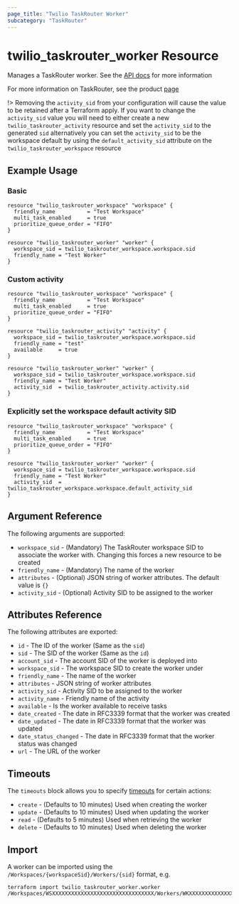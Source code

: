 ```yaml
---
page_title: "Twilio TaskRouter Worker"
subcategory: "TaskRouter"
---
```


# twilio_taskrouter_worker Resource

Manages a TaskRouter worker. See the [API docs](https://www.twilio.com/docs/taskrouter/api/worker) for more information

For more information on TaskRouter, see the product [page](https://www.twilio.com/taskrouter)

!> Removing the `activity_sid` from your configuration will cause the value to be retained after a Terraform apply. If you want to change the `activity_sid` value you will need to either create a new `twilio_taskrouter_activity` resource and set the `activity_sid` to the generated `sid` alternatively you can set the `activity_sid` to be the workspace default by using the `default_activity_sid` attribute on the `twilio_taskrouter_workspace` resource

## Example Usage

### Basic

```hcl
resource "twilio_taskrouter_workspace" "workspace" {
  friendly_name          = "Test Workspace"
  multi_task_enabled     = true
  prioritize_queue_order = "FIFO"
}

resource "twilio_taskrouter_worker" "worker" {
  workspace_sid = twilio_taskrouter_workspace.workspace.sid
  friendly_name = "Test Worker"
}
```

### Custom activity

```hcl
resource "twilio_taskrouter_workspace" "workspace" {
  friendly_name          = "Test Workspace"
  multi_task_enabled     = true
  prioritize_queue_order = "FIFO"
}

resource "twilio_taskrouter_activity" "activity" {
  workspace_sid = twilio_taskrouter_workspace.workspace.sid
  friendly_name = "test"
  available     = true
}

resource "twilio_taskrouter_worker" "worker" {
  workspace_sid = twilio_taskrouter_workspace.workspace.sid
  friendly_name = "Test Worker"
  activity_sid  = twilio_taskrouter_activity.activity.sid
}
```

### Explicitly set the workspace default activity SID

```hcl
resource "twilio_taskrouter_workspace" "workspace" {
  friendly_name          = "Test Workspace"
  multi_task_enabled     = true
  prioritize_queue_order = "FIFO"
}

resource "twilio_taskrouter_worker" "worker" {
  workspace_sid = twilio_taskrouter_workspace.workspace.sid
  friendly_name = "Test Worker"
  activity_sid  = twilio_taskrouter_workspace.workspace.default_activity_sid
}
```

## Argument Reference

The following arguments are supported:

- `workspace_sid` - (Mandatory) The TaskRouter workspace SID to associate the worker with. Changing this forces a new resource to be created
- `friendly_name` - (Mandatory) The name of the worker
- `attributes` - (Optional) JSON string of worker attributes. The default value is `{}`
- `activity_sid` - (Optional) Activity SID to be assigned to the worker

## Attributes Reference

The following attributes are exported:

- `id` - The ID of the worker (Same as the `sid`)
- `sid` - The SID of the worker (Same as the `id`)
- `account_sid` - The account SID of the worker is deployed into
- `workspace_sid` - The workspace SID to create the worker under
- `friendly_name` - The name of the worker
- `attributes` - JSON string of worker attributes
- `activity_sid` - Activity SID to be assigned to the worker
- `activity_name` - Friendly name of the activity
- `available` - Is the worker available to receive tasks
- `date_created` - The date in RFC3339 format that the worker was created
- `date_updated` - The date in RFC3339 format that the worker was updated
- `date_status_changed` - The date in RFC3339 format that the worker status was changed
- `url` - The URL of the worker

## Timeouts

The `timeouts` block allows you to specify [timeouts](https://www.terraform.io/docs/configuration/resources.html#timeouts) for certain actions:

- `create` - (Defaults to 10 minutes) Used when creating the worker
- `update` - (Defaults to 10 minutes) Used when updating the worker
- `read` - (Defaults to 5 minutes) Used when retrieving the worker
- `delete` - (Defaults to 10 minutes) Used when deleting the worker

## Import

A worker can be imported using the `/Workspaces/{workspaceSid}/Workers/{sid}` format, e.g.

```shell
terraform import twilio_taskrouter_worker.worker /Workspaces/WSXXXXXXXXXXXXXXXXXXXXXXXXXXXXXXXX/Workers/WKXXXXXXXXXXXXXXXXXXXXXXXXXXXXXXXX
```
